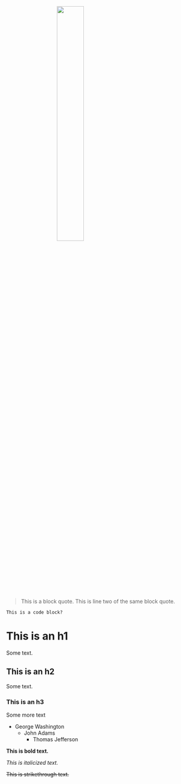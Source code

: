 
<!-- 
    Use img HTML tag instead of markdown. Markdown isn't flexible enough - need to be able to resize images quickly.
    Not sure why the transform is leaving original size bounding box, but can probably fix with CSS. 
-->
<style>
    body {
    }
    .center {
        display: block;
        margin-left: auto;
        margin-right: auto;
    }
    .container-lg {
        max-width: 1400px;
        margin: 0 auto;
    }
</style>

<span style="display: inline-block;">
    <img src="https://img.freepik.com/premium-vector/vector-illustration-hand-drawn-realistic-sketch-pangolin-isolated-white-background_231873-577.jpg" class="center" style="width: 40%">
</style>

> This is a block quote.
> This is line two of the same block quote.

```
This is a code block?
```

# This is an h1

Some text.

## This is an h2

Some text.

### This is an h3

Some more text

* George Washington
    * John Adams
        * Thomas Jefferson

**This is bold text.**

_This is italicized text._

~~This is strikethrough text.~~
